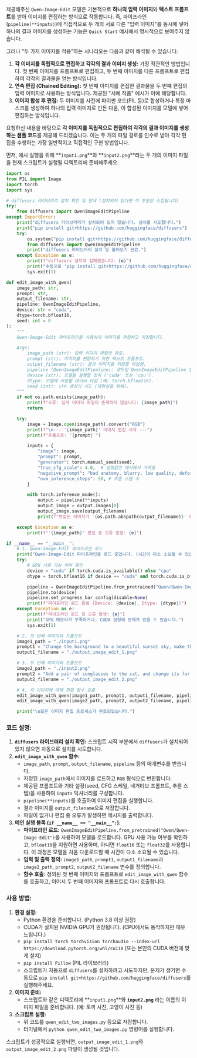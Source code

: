 제공해주신 `Qwen-Image-Edit` 모델은 기본적으로 **하나의 입력 이미지**와 **텍스트 프롬프트**를 받아 이미지를 편집하는 방식으로 작동합니다. 즉, 파이프라인(`pipeline(**inputs)`)에 직접적으로 두 개의 서로 다른 "입력 이미지"를 동시에 넣어 하나의 결과 이미지를 생성하는 기능은 `Quick Start` 예시에서 명시적으로 보여주지 않습니다.

그러나 "두 가지 이미지를 적용"하는 시나리오는 다음과 같이 해석될 수 있습니다:

1.  **각 이미지를 독립적으로 편집하고 각각의 결과 이미지 생성:** 가장 직관적인 방법입니다. 첫 번째 이미지를 프롬프트로 편집하고, 두 번째 이미지를 다른 프롬프트로 편집하여 각각의 결과물을 얻는 방식입니다.
2.  **연속 편집 (Chained Editing):** 첫 번째 이미지를 편집한 결과물을 두 번째 편집의 입력 이미지로 사용하는 방식입니다. 제공된 "서예 작품" 예시가 이에 해당합니다.
3.  **이미지 합성 후 편집:** 두 이미지를 사전에 파이썬 코드(PIL 등)로 합성하거나 특정 마스크를 생성하여 하나의 입력 이미지로 만든 다음, 이 합성된 이미지를 모델에 넣어 편집하는 방식입니다.

요청하신 내용을 바탕으로 **각 이미지를 독립적으로 편집하여 각각의 결과 이미지를 생성하는 샘플 코드**를 제공해 드리겠습니다. 이는 두 개의 파일 경로를 인수로 받아 각각 편집을 수행하는 가장 일반적이고 직접적인 구현 방법입니다.

먼저, 예시 실행을 위해 **`input1.png`**와 **`input2.png`**라는 두 개의 이미지 파일을 현재 스크립트가 실행될 디렉토리에 준비해주세요.

```python
import os
from PIL import Image
import torch
import sys

# diffusers 라이브러리 설치 확인 및 안내 (설치되어 있다면 이 부분은 스킵됩니다)
try:
    from diffusers import QwenImageEditPipeline
except ImportError:
    print("diffusers 라이브러리가 설치되어 있지 않습니다. 설치를 시도합니다.")
    print("pip install git+https://github.com/huggingface/diffusers")
    try:
        os.system("pip install git+https://github.com/huggingface/diffusers")
        from diffusers import QwenImageEditPipeline
        print("diffusers 라이브러리 설치 및 불러오기 완료.")
    except Exception as e:
        print(f"diffusers 설치에 실패했습니다: {e}")
        print("수동으로 'pip install git+https://github.com/huggingface/diffusers'를 실행해주세요.")
        sys.exit(1)

def edit_image_with_qwen(
    image_path: str,
    prompt: str,
    output_filename: str,
    pipeline: QwenImageEditPipeline,
    device: str = "cuda",
    dtype=torch.bfloat16,
    seed: int = 0
):
    """
    Qwen-Image-Edit 파이프라인을 사용하여 이미지를 편집하고 저장합니다.

    Args:
        image_path (str): 입력 이미지 파일의 경로.
        prompt (str): 이미지를 편집하기 위한 텍스트 프롬프트.
        output_filename (str): 결과 이미지를 저장할 파일명.
        pipeline (QwenImageEditPipeline): 로드된 QwenImageEditPipeline 인스턴스.
        device (str): 모델을 실행할 장치 ('cuda' 또는 'cpu').
        dtype: 모델에 사용할 데이터 타입 (예: torch.bfloat16).
        seed (int): 난수 생성기 시드 (재현성을 위해).
    """
    if not os.path.exists(image_path):
        print(f"오류: 입력 이미지 파일이 존재하지 않습니다: {image_path}")
        return

    try:
        image = Image.open(image_path).convert("RGB")
        print(f"\n--- '{image_path}' 이미지 편집 시작 ---")
        print(f"프롬프트: '{prompt}'")

        inputs = {
            "image": image,
            "prompt": prompt,
            "generator": torch.manual_seed(seed),
            "true_cfg_scale": 4.0,  # 설정값은 예시에서 가져옴
            "negative_prompt": "bad anatomy, blurry, low quality, deformed, malformed",
            "num_inference_steps": 50, # 추론 스텝 수
        }

        with torch.inference_mode():
            output = pipeline(**inputs)
            output_image = output.images[0]
            output_image.save(output_filename)
            print(f"편집된 이미지가 '{os.path.abspath(output_filename)}' 에 저장되었습니다.")

    except Exception as e:
        print(f"'{image_path}' 편집 중 오류 발생: {e}")

if __name__ == "__main__":
    # 1. Qwen-Image-Edit 파이프라인 로드
    print("Qwen-Image-Edit 파이프라인을 로드 중입니다. (시간이 다소 소요될 수 있습니다.)")
    try:
        # GPU 사용 가능 여부 확인
        device = "cuda" if torch.cuda.is_available() else "cpu"
        dtype = torch.bfloat16 if device == "cuda" and torch.cuda.is_bf16_supported() else torch.float16 if device == "cuda" else torch.float32

        pipeline = QwenImageEditPipeline.from_pretrained("Qwen/Qwen-Image-Edit", torch_dtype=dtype)
        pipeline.to(device)
        pipeline.set_progress_bar_config(disable=None)
        print(f"파이프라인 로드 완료 (Device: {device}, Dtype: {dtype})")
    except Exception as e:
        print(f"파이프라인 로드 중 오류 발생: {e}")
        print("GPU 메모리가 부족하거나, CUDA 설정에 문제가 있을 수 있습니다.")
        sys.exit(1)

    # 2. 첫 번째 이미지와 프롬프트
    image1_path = "./input1.png"
    prompt1 = "Change the background to a beautiful sunset sky, make the rabbit wear a small hat."
    output1_filename = "./output_image_edit_1.png"

    # 3. 두 번째 이미지와 프롬프트
    image2_path = "./input2.png"
    prompt2 = "Add a pair of sunglasses to the cat, and change its fur color to blue."
    output2_filename = "./output_image_edit_2.png"

    # 4. 각 이미지에 대해 편집 함수 호출
    edit_image_with_qwen(image1_path, prompt1, output1_filename, pipeline, device, dtype, seed=0)
    edit_image_with_qwen(image2_path, prompt2, output2_filename, pipeline, device, dtype, seed=1)

    print("\n모든 이미지 편집 프로세스가 완료되었습니다.")
```

### 코드 설명:

1.  **`diffusers` 라이브러리 설치 확인:** 스크립트 시작 부분에서 `diffusers`가 설치되어 있지 않으면 자동으로 설치를 시도합니다.
2.  **`edit_image_with_qwen` 함수:**
    *   `image_path`, `prompt`, `output_filename`, `pipeline` 등의 매개변수를 받습니다.
    *   지정된 `image_path`에서 이미지를 로드하고 `RGB` 형식으로 변환합니다.
    *   제공된 프롬프트와 기타 설정(seed, CFG 스케일, 네거티브 프롬프트, 추론 스텝)을 사용하여 `inputs` 딕셔너리를 구성합니다.
    *   `pipeline(**inputs)`를 호출하여 이미지 편집을 실행합니다.
    *   결과 이미지를 `output_filename`으로 저장합니다.
    *   파일이 없거나 편집 중 오류가 발생하면 메시지를 출력합니다.
3.  **메인 실행 블록 (`if __name__ == "__main__":`)**:
    *   **파이프라인 로드:** `QwenImageEditPipeline.from_pretrained("Qwen/Qwen-Image-Edit")`를 사용하여 모델을 로드합니다. GPU 사용 가능 여부를 확인하고, `bfloat16`을 지원하면 사용하며, 아니면 `float16` 또는 `float32`를 사용합니다. 이 과정은 모델을 처음 다운로드할 때 시간이 다소 소요될 수 있습니다.
    *   **입력 및 출력 정의:** `image1_path`, `prompt1`, `output1_filename`과 `image2_path`, `prompt2`, `output2_filename` 변수를 정의합니다.
    *   **함수 호출:** 정의된 첫 번째 이미지와 프롬프트로 `edit_image_with_qwen` 함수를 호출하고, 이어서 두 번째 이미지와 프롬프트로 다시 호출합니다.

### 사용 방법:

1.  **환경 설정:**
    *   Python 환경을 준비합니다. (Python 3.8 이상 권장)
    *   CUDA가 설치된 NVIDIA GPU가 권장됩니다. (CPU에서도 동작하지만 매우 느립니다.)
    *   `pip install torch torchvision torchaudio --index-url https://download.pytorch.org/whl/cu118` (또는 본인의 CUDA 버전에 맞게 설치)
    *   `pip install Pillow` (PIL 라이브러리)
    *   스크립트가 자동으로 `diffusers`를 설치하려고 시도하지만, 문제가 생기면 수동으로 `pip install git+https://github.com/huggingface/diffusers`를 실행해주세요.
2.  **이미지 준비:**
    *   스크립트와 같은 디렉토리에 **`input1.png`**와 **`input2.png`** 라는 이름의 이미지 파일을 준비합니다. (예: 토끼 사진, 고양이 사진 등)
3.  **스크립트 실행:**
    *   위 코드를 `qwen_edit_two_images.py` 등으로 저장합니다.
    *   터미널에서 `python qwen_edit_two_images.py` 명령어를 실행합니다.

스크립트가 성공적으로 실행되면, `output_image_edit_1.png`와 `output_image_edit_2.png` 파일이 생성될 것입니다.
